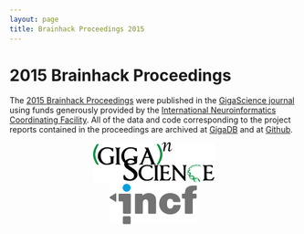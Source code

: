 ```yaml
---
layout: page
title: Brainhack Proceedings 2015
---
```


# 2015 Brainhack Proceedings

The [2015 Brainhack Proceedings](http://gigascience.biomedcentral.com/articles/10.1186/s13742-016-0147-0) were published in the [GigaScience journal](http://gigascience.biomedcentral.com/) using funds generously provided by the [International Neuroinformatics Coordinating Facility](http://www.incf.org). All of the data and code corresponding to the project reports contained in the proceedings are archived at [GigaDB](http://gigadb.org/dataset/100215)
and at [Github](https://github.com/brainhack-proceedings-2015).

<div class="pub_logos">
   <div class="row">         
     <div class="col-lg-5 col-lg-offset-1 col-md-5 col-md-offset-1 col-sm-5 col-sm-offset-1 col-xs-10 col-xs-offset-1">
         <center><a href="http://www.gigasciencejournal.com/" target="\_blank"><img src="/assets/images/gigascience.gif"></a></center>                    
     </div>
     <div class="col-lg-5 col-lg-offset-0 col-md-5 col-md-offset-0 col-sm-5 col-sm-offset-0 col-xs-10 col-xs-offset-1">
         <center><a href="http://www.incf.org" target="\_blank"><img src="/assets/images/incf_logo.png"></a></center>                    
    </div>
  </div>
</div>

<noscript> <!-- bibtex source hidden by default, show it if JS disabled -->
  <style>
    #bibtex { display: block;}
  </style>
</noscript>
<table id="pubTable" class="display"></table>
<script type="text/javascript" src="/javascripts/bib-list.js"></script>
<script type="text/javascript">
  jQuery(document).ready(function() {
    bibtexify("2015_brainhack_proceedings.bib", "pubTable", {'visualization':false, 'tweet': 'brainhackorg'});
    });
</script>
<div class="spacer"></div>
